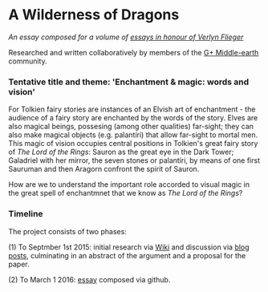 # A Wilderness of Dragons

*An essay composed for a volume of [essays in honour of Verlyn Flieger](http://sacnoths.blogspot.co.il/2015/05/verlyn-flieger-festschrit-call-for.html)*

Researched and written collaboratively by members of the [G+ Middle-earth](https://plus.google.com/u/0/communities/116849492109213918326) community.

### Tentative title and theme: 'Enchantment & magic: words and vision'

For Tolkien fairy stories are instances of an Elvish art of enchantment - the audience of a fairy story are enchanted by the words of the story. Elves are also magical beings, possesing (among other qualities) far-sight; they can also make magical objects (e.g. palantíri) that allow far-sight to mortal men. This magic of vision occupies central positions in Tolkien's great fairy story of *The Lord of the Rings*: Sauron as the great eye in the Dark Tower; Galadriel with her mirror, the seven stones or palantíri, by means of one first Sauruman and then Aragorn confront the spirit of Sauron. 

How are we to understand the important role accorded to visual magic in the great spell of enchantmnet that we know as *The Lord of the Rings*?


### Timeline
The project consists of two phases:

(1) To Septmber 1st 2015: initial research via [Wiki](https://github.com/uoou/AWildernessOfDragons/wiki) and discussion via [blog posts](http://uoou.github.io/AWildernessOfDragons), culminating in an abstract of the argument and a proposal for the paper.

(2) To March 1 2016: [essay](http://uoou.github.io/AWildernessOfDragons/essay.html) composed via github.
